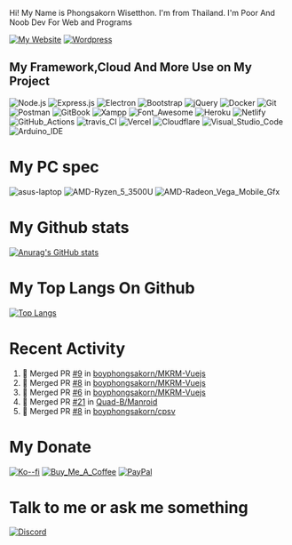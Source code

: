 Hi! My Name is Phongsakorn Wisetthon. I'm from Thailand. I'm Poor And Noob Dev For Web and Programs

[![My Website](https://img.shields.io/badge/website-000000?style=for-the-badge&logo=About.me&logoColor=white)](https://pwisetthon.com/) [![Wordpress](https://img.shields.io/badge/Wordpress-21759B?style=for-the-badge&logo=wordpress&logoColor=white)](https://boyphongsakorn.wordpress.com/)

## My Framework,Cloud And More Use on My Project

![Node.js](https://img.shields.io/badge/Node.js-339933?style=for-the-badge&logo=nodedotjs&logoColor=white) ![Express.js](https://img.shields.io/badge/Express.js-000000?style=for-the-badge&logo=express&logoColor=white) ![Electron](https://img.shields.io/badge/Electron-2B2E3A?style=for-the-badge&logo=electron&logoColor=9FEAF9) ![Bootstrap](https://img.shields.io/badge/Bootstrap-563D7C?style=for-the-badge&logo=bootstrap&logoColor=white) ![jQuery](https://img.shields.io/badge/jQuery-0769AD?style=for-the-badge&logo=jquery&logoColor=white) ![Docker](https://img.shields.io/badge/Docker-2CA5E0?style=for-the-badge&logo=docker&logoColor=white) ![Git](https://img.shields.io/badge/Git-F05032?style=for-the-badge&logo=git&logoColor=white) ![Postman](https://img.shields.io/badge/Postman-FF6C37?style=for-the-badge&logo=Postman&logoColor=white) ![GitBook](https://img.shields.io/badge/GitBook-7B36ED?style=for-the-badge&logo=gitbook&logoColor=white) ![Xampp](https://img.shields.io/badge/Xampp-F37623?style=for-the-badge&logo=xampp&logoColor=white) ![Font_Awesome](https://img.shields.io/badge/Font_Awesome-339AF0?style=for-the-badge&logo=fontawesome&logoColor=white) ![Heroku](https://img.shields.io/badge/Heroku-430098?style=for-the-badge&logo=heroku&logoColor=white) ![Netlify](https://img.shields.io/badge/Netlify-00C7B7?style=for-the-badge&logo=netlify&logoColor=white) ![GitHub_Actions](https://img.shields.io/badge/GitHub_Actions-2088FF?style=for-the-badge&logo=github-actions&logoColor=white) ![travis_CI](https://img.shields.io/badge/travis_CI-3EAAAF?style=for-the-badge&logo=travisci&logoColor=white) ![Vercel](https://img.shields.io/badge/Vercel-000000?style=for-the-badge&logo=vercel&logoColor=white) ![Cloudflare](https://img.shields.io/badge/Cloudflare-F38020?style=for-the-badge&logo=Cloudflare&logoColor=white) ![Visual_Studio_Code](https://img.shields.io/badge/Visual_Studio_Code-0078D4?style=for-the-badge&logo=visual%20studio%20code&logoColor=white) ![Arduino_IDE](https://img.shields.io/badge/Arduino_IDE-00979D?style=for-the-badge&logo=arduino&logoColor=white)

# My PC spec

![asus-laptop](https://img.shields.io/badge/asus-laptop-000000?style=for-the-badge&logo=asus&logoColor=white) ![AMD-Ryzen_5_3500U](https://img.shields.io/badge/AMD-Ryzen_5_3500U-ED1C24?style=for-the-badge&logo=amd&logoColor=white) ![AMD-Radeon_Vega_Mobile_Gfx](https://img.shields.io/badge/AMD-Radeon_Vega_Mobile_Gfx-ED1C24?style=for-the-badge&logo=amd&logoColor=white)

# My Github stats

[![Anurag's GitHub stats](https://github-readme-stats.vercel.app/api?username=boyphongsakorn)](https://github.com/anuraghazra/github-readme-stats)

# My Top Langs On Github

[![Top Langs](https://github-readme-stats.vercel.app/api/top-langs/?username=boyphongsakorn&layout=compact)](https://github.com/anuraghazra/github-readme-stats)

# Recent Activity

<!--START_SECTION:activity-->
1. 🎉 Merged PR [#9](https://github.com/boyphongsakorn/MKRM-Vuejs/pull/9) in [boyphongsakorn/MKRM-Vuejs](https://github.com/boyphongsakorn/MKRM-Vuejs)
2. 🎉 Merged PR [#8](https://github.com/boyphongsakorn/MKRM-Vuejs/pull/8) in [boyphongsakorn/MKRM-Vuejs](https://github.com/boyphongsakorn/MKRM-Vuejs)
3. 🎉 Merged PR [#6](https://github.com/boyphongsakorn/MKRM-Vuejs/pull/6) in [boyphongsakorn/MKRM-Vuejs](https://github.com/boyphongsakorn/MKRM-Vuejs)
4. 🎉 Merged PR [#21](https://github.com/Quad-B/Manroid/pull/21) in [Quad-B/Manroid](https://github.com/Quad-B/Manroid)
5. 🎉 Merged PR [#8](https://github.com/boyphongsakorn/cpsv/pull/8) in [boyphongsakorn/cpsv](https://github.com/boyphongsakorn/cpsv)
<!--END_SECTION:activity-->

# My Donate

[![Ko--fi](https://img.shields.io/badge/Ko--fi-F16061?style=for-the-badge&logo=ko-fi&logoColor=white)](https://ko-fi.com/boyphongsakorn) [![Buy_Me_A_Coffee](https://img.shields.io/badge/Buy_Me_A_Coffee-FFDD00?style=for-the-badge&logo=buy-me-a-coffee&logoColor=black)](https://www.buymeacoffee.com/boyphongsakorn) [![PayPal](https://img.shields.io/badge/PayPal-00457C?style=for-the-badge&logo=paypal&logoColor=white)](https://paypal.me/boyphongsakorn?country.x=TH&locale.x=th_TH)

# Talk to me or ask me something

[![Discord](https://img.shields.io/discord/844173039520317470?label=Discord&logo=Discord&style=for-the-badge)](https://discord.gg/j7xce5hxUf)
